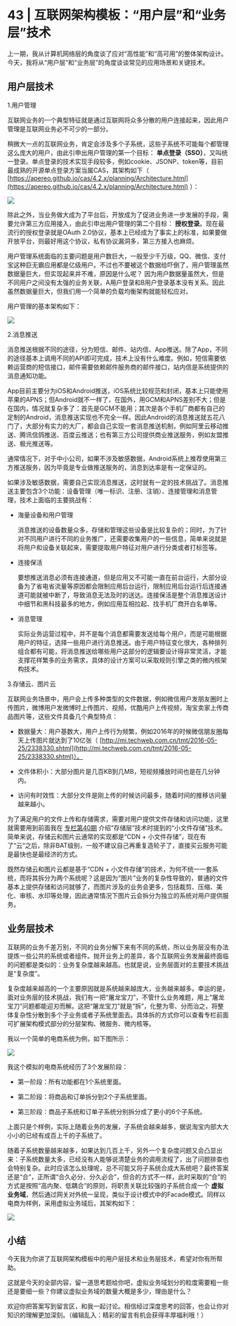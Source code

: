 # 43 | 互联网架构模板：“用户层”和“业务层”技术
上一期，我从计算机网络层的角度谈了应对“高性能”和“高可用”的整体架构设计。今天，我将从“用户层”和“业务层”的角度谈谈常见的应用场景和关键技术。

## 用户层技术

1.用户管理

互联网业务的一个典型特征就是通过互联网将众多分散的用户连接起来，因此用户管理是互联网业务必不可少的一部分。

稍微大一点的互联网业务，肯定会涉及多个子系统，这些子系统不可能每个都管理这么庞大的用户，由此引申出用户管理的第一个目标： **单点登录（SSO）**，又叫统一登录。单点登录的技术实现手段较多，例如cookie、JSONP、token等，目前最成熟的开源单点登录方案当属CAS，其架构如下（ [https://apereo.github.io/cas/4.2.x/planning/Architecture.html](https://apereo.github.io/cas/4.2.x/planning/Architecture.html) ）：

![](images/12572/269ca104c464b2f6f50ec922059f38e3.jpg)

除此之外，当业务做大成为了平台后，开放成为了促进业务进一步发展的手段，需要允许第三方应用接入，由此引申出用户管理的第二个目标： **授权登录**。现在最流行的授权登录就是OAuth 2.0协议，基本上已经成为了事实上的标准，如果要做开放平台，则最好用这个协议，私有协议漏洞多，第三方接入也麻烦。

用户管理系统面临的主要问题是用户数巨大，一般至少千万级，QQ、微信、支付宝这种巨无霸应用都是亿级用户。不过也不要被这个数据给吓倒了，用户管理虽然数据量巨大，但实现起来并不难，原因是什么呢？ 因为用户数据量虽然大，但是不同用户之间没有太强的业务关联，A用户登录和B用户登录基本没有关系。因此虽然数据量巨大，但我们用一个简单的负载均衡架构就能轻松应对。

用户管理的基本架构如下：

![](images/12572/7be5df741d80ca864542ce12c0b98544.jpg)

2.消息推送

消息推送根据不同的途径，分为短信、邮件、站内信、App推送。除了App，不同的途径基本上调用不同的API即可完成，技术上没有什么难度。例如，短信需要依赖运营商的短信接口，邮件需要依赖邮件服务商的邮件接口，站内信是系统提供的消息通知功能。

App目前主要分为iOS和Android推送，iOS系统比较规范和封闭，基本上只能使用苹果的APNS；但Android就不一样了，在国外，用GCM和APNS差别不大；但是在国内，情况就复杂多了：首先是GCM不能用；其次是各个手机厂商都有自己的定制的Android，消息推送实现也不完全一样。因此Android的消息推送就五花八门了，大部分有实力的大厂，都会自己实现一套消息推送机制，例如阿里云移动推送、腾讯信鸽推送、百度云推送；也有第三方公司提供商业推送服务，例如友盟推送、极光推送等。

通常情况下，对于中小公司，如果不涉及敏感数据，Android系统上推荐使用第三方推送服务，因为毕竟是专业做推送服务的，消息到达率是有一定保证的。

如果涉及敏感数据，需要自己实现消息推送，这时就有一定的技术挑战了。消息推送主要包含3个功能：设备管理（唯一标识、注册、注销）、连接管理和消息管理，技术上面临的主要挑战有：

- 海量设备和用户管理﻿


  ﻿消息推送的设备数量众多，存储和管理这些设备是比较复杂的；同时，为了针对不同用户进行不同的业务推广，还需要收集用户的一些信息，简单来说就是将用户和设备关联起来，需要提取用户特征对用户进行分类或者打标签等。

- 连接保活﻿


  ﻿要想推送消息必须有连接通道，但是应用又不可能一直在前台运行，大部分设备为了省电省流量等原因都会限制应用后台运行，限制应用后台运行后连接通道可能就被中断了，导致消息无法及时的送达。连接保活是整个消息推送设计中细节和黑科技最多的地方，例如应用互相拉起、找手机厂商开白名单等。

- 消息管理﻿


  ﻿实际业务运营过程中，并不是每个消息都需要发送给每个用户，而是可能根据用户的特征，选择一些用户进行消息推送。由于用户特征变化很大，各种排列组合都有可能，将消息推送给哪些用户这部分的逻辑要设计得非常灵活，才能支撑花样繁多的业务需求，具体的设计方案可以采取规则引擎之类的微内核架构技术。


3.存储云、图片云

互联网业务场景中，用户会上传多种类型的文件数据，例如微信用户发朋友圈时上传图片，微博用户发微博时上传图片、视频，优酷用户上传视频，淘宝卖家上传商品图片等，这些文件具备几个典型特点：

- 数据量大：用户基数大，用户上传行为频繁，例如2016年的时候微信朋友圈每天上传图片就达到了10亿张（ [http://mi.techweb.com.cn/tmt/2016-05-25/2338330.shtml](http://mi.techweb.com.cn/tmt/2016-05-25/2338330.shtml)）。

- 文件体积小：大部分图片是几百KB到几MB，短视频播放时间也是在几分钟内。

- 访问有时效性：大部分文件是刚上传的时候访问最多，随着时间的推移访问量越来越小。


为了满足用户的文件上传和存储需求，需要对用户提供文件存储和访问功能，这里就需要用到前面我在 [专栏第40期](http://time.geekbang.org/column/article/11947) 介绍“存储层”技术时提到的“小文件存储”技术。简单来说，存储云和图片云通常的实现都是“CDN + 小文件存储”，现在有了“云”之后，除非BAT级别，一般不建议自己再重复造轮子了，直接买云服务可能是最快也是最经济的方式。

既然存储云和图片云都是基于“CDN + 小文件存储”的技术，为何不统一一套系统，而将其拆分为两个系统呢？这是因为“图片”业务的复杂性导致的，普通的文件基本上提供存储和访问就够了，而图片涉及的业务会更多，包括裁剪、压缩、美化、审核、水印等处理，因此通常情况下图片云会拆分为独立的系统对用户提供服务。

## 业务层技术

互联网的业务千差万别，不同的业务分解下来有不同的系统，所以业务层没有办法提炼一些公共的系统或者组件。抛开业务上的差异，各个互联网业务发展最终面临的问题都是类似的：业务复杂度越来越高。也就是说，业务层面对的主要技术挑战是“复杂度”。

复杂度越来越高的一个主要原因就是系统越来越庞大，业务越来越多。幸运的是，面对业务层的技术挑战，我们有一把“屠龙宝刀”，不管什么业务难题，用上“屠龙宝刀”问题都能迎刃而解。这把“屠龙宝刀”就是“拆”，化整为零、分而治之，将整体复杂性分散到多个子业务或者子系统里面去。具体拆的方式你可以查看专栏前面可扩展架构模式部分的分层架构、微服务、微内核等。

我以一个简单的电商系统为例，如下图所示：

![](images/12572/5e116ec39edb4d5097aafb91f6be0bdd.jpg)

我这个模拟的电商系统经历了3个发展阶段：

- 第一阶段：所有功能都在1个系统里面。

- 第二阶段：将商品和订单拆分到2个子系统里面。

- 第三阶段：商品子系统和订单子系统分别拆分成了更小的6个子系统。


上面只是个样例，实际上随着业务的发展，子系统会越来越多，据说淘宝内部大大小小的已经有成百上千的子系统了。

随着子系统数量越来越多，如果达到几百上千，另外一个复杂度问题又会凸显出来：子系统数量太多，已经没有人能够说清楚业务的调用流程了，出了问题排查也会特别复杂。此时应该怎么处理呢，总不可能又将子系统合成大系统吧？最终答案还是“合”，正所谓“合久必分、分久必合”，但合的方式不一样，此时采取的“合”的方式是按照“高内聚、低耦合”的原则，将职责关联比较强的子系统合成一个 **虚拟业务域**，然后通过网关对外统一呈现，类似于设计模式中的Facade模式。同样以电商为样例，采用虚拟业务域后，其架构如下：

![](images/12572/a9yyc85ceaa34ccc8fe2d5e1246b8d19.jpg)

## 小结

今天我为你讲了互联网架构模板中的用户层技术和业务层技术，希望对你有所帮助。

这就是今天的全部内容，留一道思考题给你吧，虚拟业务域划分的粒度需要粗一些还是要细一些？你建议虚拟业务域的数量大概是多少，理由是什么？

欢迎你把答案写到留言区，和我一起讨论。相信经过深度思考的回答，也会让你对知识的理解更加深刻。（编辑乱入：精彩的留言有机会获得丰厚福利哦！）